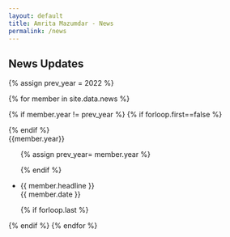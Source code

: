 ```yaml
---
layout: default
title: Amrita Mazumdar - News
permalink: /news
---
```


<h2>News Updates</h2>

{% assign prev_year = 2022 %}

{% for member in site.data.news %}


{% if member.year != prev_year %}
{% if forloop.first==false %}
</ul>
</div>
</div>
{% endif %}

<div class="textspace">
<aside><span id="{{ next_year }}-ref">{{member.year}}</span></aside>
<div class="news">
<ul class="newslist">
{% assign prev_year= member.year  %}

{% endif %}

<li>
<span class="news_item">{{ member.headline }}</span><br />
<span class="news_date">{{ member.date }}</span>
</li>


{% if forloop.last %}
</ul>
</div>
</div>
{% endif %}
{% endfor %}
